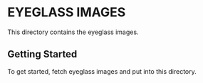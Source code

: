 # EYEGLASS IMAGES

This directory contains the eyeglass images.

## Getting Started

To get started, fetch eyeglass images and put into this directory.